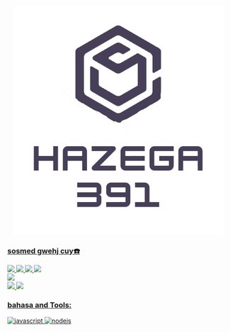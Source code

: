 <p align="center">
  <img src="1654318100382.png" />
</p>

<p align="center">
<a href="https://img.shields.io/static/v1?label=NAME&message=Mirza&color=yellow"
<a href="https://img.shields.io/static/v1?label=AGE&message=13&color=green"
<a href="https://img.shields.io/static/v1?label=STATUES&message=bocilsmp&color=red"
</p>

### sosmed gwehj cuy☎️

<a href="https://wa.me/6289690735612"><img src="https://img.shields.io/badge/WhatsApp-25D366?style=for-the-badge&logo=whatsapp&logoColor=white" />
<a href="https://www.facebook.com/MirzaGevs"><img src="https://img.shields.io/badge/Facebook-%234267B2.svg?&style=for-the-badge&logo=facebook&logoColor=white" />
<a href="https://instagram.com/MirzaGevs"><img src="https://img.shields.io/badge/Instagram-E4405F?style=for-the-badge&logo=instagram&logoColor=white"/>
<a href="https://t.me/ERROR4022"><img src="https://img.shields.io/badge/Telegram-%230088cc.svg?&style=for-the-badge&logo=telegram&logoColor=white" /> <br>
<a href="https://youtube.com/c/FantechGaming"><img src="https://img.shields.io/badge/YouTube-FantechGaming-ff0000?style=for-the-badge&logo=youtube&logoColor=ff0000&link=https://youtube.com/c/FantechGaming" /><br>
<a href="https://github.com/MirzaAzib788"><img src="https://img.shields.io/badge/-GitHub-black?style=for-the-badge&logo=github" />
<a href="https://chat.whatsapp.com/FdrAEOJCdoyKpKGlbCGGLL"><img src="https://img.shields.io/badge/Grup Wangsaff-25D366?style=for-the-badge&logo=whatsapp&logoColor=white" />

<h3 align="left">bahasa and Tools:</h3>

<p align="left"> <a href="https://developer.mozilla.org/en-US/docs/Web/JavaScript" target="_blank"> <img src="https://img.shields.io/badge/-JavaScript-black?style=flat-square&logo=javascript" alt="javascript" width="40" height="40"/> </a> <a href="https://nodejs.org" target="_blank"> <img src="https://img.shields.io/badge/-Node.js-black?style=flat-square&logo=Node.js" alt="nodejs" width="40" height="40"/> </a> </p>

